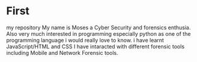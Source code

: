 # First
my repository
My name is Moses a Cyber Security and forensics enthusia.
Also very much interested in programming especially python as one of the programming language i would really love to know.
i have learnt JavaScript/HTML and CSS
I have intaracted with different forensic tools including Mobile and Network Forensic tools. 
